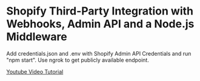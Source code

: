 # Shopify Third-Party Integration with Webhooks, Admin API and a Node.js Middleware

Add credentials.json and .env with Shopify Admin API Credentials and run "npm start".
Use ngrok to get publicly available endpoint.

[Youtube Video Tutorial](https://youtu.be/CliC2iNl-fQ)
